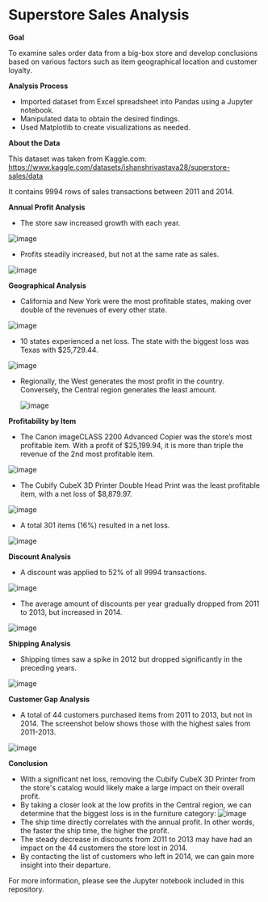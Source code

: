 # Superstore Sales Analysis

**Goal**

To examine sales order data from a big-box store and develop conclusions based on various factors such as item geographical location and customer loyalty.

**Analysis Process**

-	Imported dataset from Excel spreadsheet into Pandas using a Jupyter notebook. 
-	Manipulated data to obtain the desired findings.
-	Used Matplotlib to create visualizations as needed.
  
**About the Data**

This dataset was taken from Kaggle.com: https://www.kaggle.com/datasets/ishanshrivastava28/superstore-sales/data

It contains 9994 rows of sales transactions between 2011 and 2014.

**Annual Profit Analysis**

-	The store saw increased growth with each year.

![image](https://github.com/dgiglio84/Superstore-Sales-Analysis/assets/120340086/fdddf457-a777-433b-bed5-8b7bbc2b1148)

-	Profits steadily increased, but not at the same rate as sales.
  
![image](https://github.com/dgiglio84/Superstore-Sales-Analysis/assets/120340086/b2ee384b-aee3-4c22-84d1-316463b99a64)

**Geographical Analysis**

-	California and New York were the most profitable states, making over double of the revenues of every other state.
  
![image](https://github.com/dgiglio84/Superstore-Sales-Analysis/assets/120340086/4a300d1c-afb4-4f58-8f86-011927c693da)

-	10 states experienced a net loss. The state with the biggest loss was Texas with $25,729.44.
  
![image](https://github.com/dgiglio84/Superstore-Sales-Analysis/assets/120340086/58ee2bc4-e6b7-4996-8a77-5094492da54f)

- Regionally, the West generates the most profit in the country. Conversely, the Central region generates the least amount.

  ![image](https://github.com/dgiglio84/Superstore-Sales-Analysis/assets/120340086/950c0fdd-0232-434d-8e80-cf699c617210)

  

**Profitability by Item**

-	The Canon imageCLASS 2200 Advanced Copier was the store’s most profitable item. With a profit of $25,199.94, it is more than triple the revenue of the 2nd most profitable item.

![image](https://github.com/dgiglio84/Superstore-Sales-Analysis/assets/120340086/9e1d9120-02a2-4584-9605-bdf775d9e3a8)

-	The Cubify CubeX 3D Printer Double Head Print was the least profitable item, with a net loss of $8,879.97.

![image](https://github.com/dgiglio84/Superstore-Sales-Analysis/assets/120340086/e02df8c4-a35d-4455-bb01-c13ba6134d6a)

-	A total 301 items (16%) resulted in a net loss.
  
![image](https://github.com/dgiglio84/Superstore-Sales-Analysis/assets/120340086/737eee57-6bd7-4c66-9eb3-ae263306da53)
 
**Discount Analysis**

-	A discount was applied to 52% of all 9994 transactions.

![image](https://github.com/dgiglio84/Superstore-Sales-Analysis/assets/120340086/b74bf827-3146-4dec-a371-76b969120db8)

- The average amount of discounts per year gradually dropped from 2011 to 2013, but increased in 2014.

![image](https://github.com/dgiglio84/Superstore-Sales-Analysis/assets/120340086/5d5cc64c-da38-4637-8ac9-ea6a0c8a0ccb)

**Shipping Analysis**

-	Shipping times saw a spike in 2012 but dropped significantly in the preceding years. 

![image](https://github.com/dgiglio84/Superstore-Sales-Analysis/assets/120340086/ebda42e9-fa83-454d-b46e-5d2298ff3e9d)

**Customer Gap Analysis** 

-	A total of 44 customers purchased items from 2011 to 2013, but not in 2014. The screenshot below shows those with the highest sales from 2011-2013.
  	
![image](https://github.com/dgiglio84/Superstore-Sales-Analysis/assets/120340086/ef0b42ac-e29e-4c42-9d31-a1391ffaf757)

**Conclusion**

- With a significant net loss, removing the Cubify CubeX 3D Printer from the store's catalog would likely make a large impact on their overall profit.
- By taking a closer look at the low profits in the Central region, we can determine that the biggest loss is in the furniture category:
![image](https://github.com/dgiglio84/Superstore-Sales-Analysis/assets/120340086/1aef855d-5c1c-499d-9d3f-d88dc0ccf77a)  
- The ship time directly correlates with the annual profit. In other words, the faster the ship time, the higher the profit.
- The steady decrease in discounts from 2011 to 2013 may have had an impact on the 44 customers the store lost in 2014.
-	By contacting the list of customers who left in 2014, we can gain more insight into their departure.

For more information, please see the Jupyter notebook included in this repository.  
